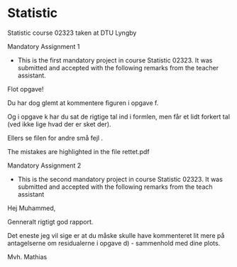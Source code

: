 # Statistic
Statistic course 02323 taken at DTU Lyngby 

Mandatory Assignment 1

- This is the first mandatory project in course Statistic 02323. It was submitted and accepted with the following remarks from the teacher assistant. 

Flot opgave!

Du har dog glemt at kommentere figuren i opgave f.

Og i opgave k har du sat de rigtige tal ind i formlen, men får et lidt forkert tal (ved ikke lige hvad der er sket der).

Ellers se filen for andre små fejl .

The mistakes are highlighted in the file rettet.pdf

Mandatory Assignment 2 

- This is the second mandatory project in course Statistic 02323. It was submitted and accepted with the following remarks from the teach assistant

Hej Muhammed,

Genneralt rigtigt god rapport.

Det eneste jeg vil sige er at du måske skulle have kommenteret lit mere på antagelserne om residualerne i opgave d) - sammenhold med dine plots.

Mvh.
Mathias
